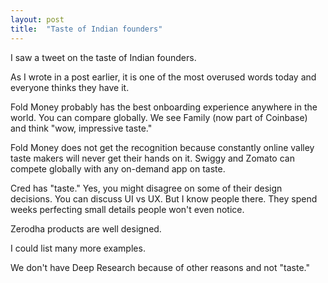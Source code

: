```yaml
---
layout: post
title:  "Taste of Indian founders"
---
```


I saw a tweet on the taste of Indian founders.

As I wrote in a post earlier, it is one of the most overused words today and everyone thinks they have it.

Fold Money probably has the best onboarding experience anywhere in the world. You can compare globally. We see Family (now part of Coinbase) and think "wow, impressive taste."

Fold Money does not get the recognition because constantly online valley taste makers will never get their hands on it.
Swiggy and Zomato can compete globally with any on-demand app on taste.

Cred has "taste." Yes, you might disagree on some of their design decisions. You can discuss UI vs UX. But I know people there. They spend weeks perfecting small details people won't even notice.

Zerodha products are well designed.

I could list many more examples.

We don't have Deep Research because of other reasons and not "taste."
